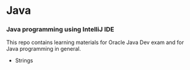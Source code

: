 # Java

### Java programming using IntelliJ IDE

This repo contains learning materials for Oracle Java Dev exam and for Java programming in general. 

- Strings
